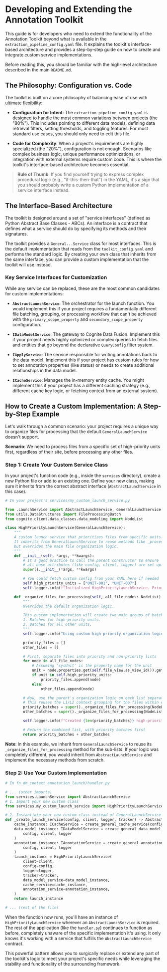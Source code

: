 # Developing and Extending the Annotation Toolkit

This guide is for developers who need to extend the functionality of the Annotation Toolkit beyond what is available in the `extraction_pipeline_config.yaml` file. It explains the toolkit's interface-based architecture and provides a step-by-step guide on how to create and integrate custom service implementations.

Before reading this, you should be familiar with the high-level architecture described in the main `README.md`.

## The Philosophy: Configuration vs. Code

The toolkit is built on a core philosophy of balancing ease of use with ultimate flexibility:

- **Configuration for Intent**: The `extraction_pipeline_config.yaml` is designed to handle the most common variations between projects (the "80%"). This includes pointing to different data models, defining data retrieval filters, setting thresholds, and toggling features. For most standard use cases, you should only need to edit this file.

- **Code for Complexity**: When a project's requirements are highly specialized (the "20%"), configuration is not enough. Scenarios like complex business logic, unique performance optimizations, or integration with external systems require custom code. This is where the toolkit's interface-based architecture becomes essential.

> **Rule of Thumb**: If you find yourself trying to express complex procedural logic (e.g., "if-this-then-that") in the YAML, it's a sign that you should probably write a custom Python implementation of a service interface instead.

## The Interface-Based Architecture

The toolkit is designed around a set of "service interfaces" (defined as Python Abstract Base Classes - ABCs). An interface is a contract that defines what a service should do by specifying its methods and their signatures.

The toolkit provides a `General...Service` class for most interfaces. This is the default implementation that reads from the `toolkit_config.yaml` and performs the standard logic. By creating your own class that inherits from the same interface, you can provide a custom implementation that the toolkit will use instead.

### Key Service Interfaces for Customization

While any service can be replaced, these are the most common candidates for custom implementations:

- **`AbstractLaunchService`**: The orchestrator for the launch function. You would implement this if your project requires a fundamentally different file batching, grouping, or processing workflow that can't be achieved with the `primary_scope_property` and `secondary_scope_property` configuration.

- **`IDataModelService`**: The gateway to Cognite Data Fusion. Implement this if your project needs highly optimized or complex queries to fetch files and entities that go beyond the declarative `QueryConfig` filter system.

- **`IApplyService`**: The service responsible for writing annotations back to the data model. Implement this if your project has custom rules for how to set annotation properties (like status) or needs to create additional relationships in the data model.

- **`ICacheService`**: Manages the in-memory entity cache. You might implement this if your project has a different caching strategy (e.g., different cache key logic, or fetching context from an external system).

## How to Create a Custom Implementation: A Step-by-Step Example

Let's walk through a common scenario: your project requires a unique way to organize files for processing that the default `GeneralLaunchService` doesn't support.

**Scenario**: We need to process files from a specific set of high-priority units first, regardless of their site, before processing any other files.

### Step 1: Create Your Custom Service Class

In your project's function code (e.g., inside the `services` directory), create a new Python file or add to an existing one. Define your new class, making sure it inherits from the correct abstract interface (`AbstractLaunchService` in this case).

```python
# In your project's services/my_custom_launch_service.py

from .LaunchService import AbstractLaunchService, GeneralLaunchService
from utils.DataStructures import FileProcessingBatch
from cognite.client.data_classes.data_modeling import NodeList

class HighPriorityLaunchService(GeneralLaunchService):
    """
    A custom launch service that prioritizes files from specific units.
    It inherits from GeneralLaunchService to reuse methods like _process_batch
    but overrides the main file organization logic.
    """
    def __init__(self, *args, **kwargs):
        # It's good practice to call the parent constructor to ensure
        # all base attributes (like config, client, logger) are set up.
        super().__init__(*args, **kwargs)

        # You could fetch custom config from your YAML here if needed
        self.high_priority_units = ["UNIT-001", "UNIT-007"]
        self.logger.info(f"Initialized HighPriorityLaunchService. Prioritizing units: {self.high_priority_units}")

    def _organize_files_for_processing(self, all_file_nodes: NodeList) -> list[FileProcessingBatch]:
        """
        Overrides the default organization logic.

        This custom implementation will create two main groups of batches:
        1. Batches for high-priority units.
        2. Batches for all other units.
        """
        self.logger.info("Using custom high-priority organization logic.")

        priority_files = []
        other_files = []

        # First, separate files into priority and non-priority lists
        for node in all_file_nodes:
            # Assuming 'sysUnit' is the property name for the unit
            unit = node.properties.get(self.file_view.as_view_id()).get("sysUnit")
            if unit in self.high_priority_units:
                priority_files.append(node)
            else:
                other_files.append(node)

        # Now, use the parent's organization logic on each list separately
        # This reuses the L1/L2 context grouping for the files within each priority group
        priority_batches = super()._organize_files_for_processing(NodeList(priority_files))
        other_batches = super()._organize_files_for_processing(NodeList(other_files))

        self.logger.info(f"Created {len(priority_batches)} high-priority batches and {len(other_batches)} standard batches.")

        # Return the combined list, with priority batches first
        return priority_batches + other_batches
```

**Note**: In this example, we inherit from `GeneralLaunchService` to reuse its `_organize_files_for_processing` method for the sub-lists. If your logic was completely different, you would inherit from `AbstractLaunchService` and implement the necessary methods from scratch.

### Step 2: Use Your Custom Implementation

```python
# In fn_dm_context_annotation_launch/handler.py

# ... (other imports)
from services.LaunchService import AbstractLaunchService
# 1. Import your new custom class
from services.my_custom_launch_service import HighPriorityLaunchService

# 2. Instantiate your new custom class instead of GeneralLaunchService
def _create_launch_service(config, client, logger, tracker) -> AbstractLaunchService:
    cache_instance: ICacheService = create_general_cache_service(config, client, logger)
    data_model_instance: IDataModelService = create_general_data_model_service(
        config, client, logger
    )
    annotation_instance: IAnnotationService = create_general_annotation_service(
        config, client, logger
    )
    launch_instance = HighPriorityLaunchService(
        client=client,
        config=config,
        logger=logger,
        tracker=tracker,
        data_model_service=data_model_instance,
        cache_service=cache_instance,
        annotation_service=annotation_instance,
    )
    return launch_instance

# ... (rest of the file)
```

When the function now runs, you'll have an instance of `HighPriorityLaunchService` wherever an `AbstractLaunchService` is required. The rest of the application (like the `handler.py`) continues to function as before, completely unaware of the specific implementation it's using. It only knows it's working with a service that fulfills the `AbstractLaunchService` contract.

This powerful pattern allows you to surgically replace or extend any part of the toolkit's logic to meet your project's specific needs while leveraging the stability and functionality of the surrounding framework.
